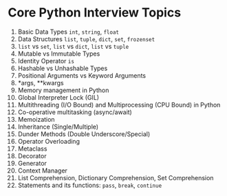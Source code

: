 # Core Python Interview Topics


1. Basic Data Types `int`, `string`, `float`
1. Data Structures `list`, `tuple`, `dict`, `set`, `frozenset`
1. `list` vs `set`, `list` vs `dict`, `list` vs `tuple`
1. Mutable vs Immutable Types
1. Identity Operator `is`
1. Hashable vs Unhashable Types
1. Positional Arguments vs Keyword Arguments
1. *args, **kwargs
1. Memory management in Python
1. Global Interpreter Lock (GIL)
1. Multithreading (I/O Bound) and Multiprocessing (CPU Bound) in Python
1. Co-operative multitasking (async/await)
1. Memoization
1. Inheritance (Single/Multiple)
1. Dunder Methods (Double Underscore/Special)
1. Operator Overloading
1. Metaclass
1. Decorator
1. Generator
1. Context Manager
1. List Comprehension, Dictionary Comprehension, Set Comprehension
1. Statements and its functions: `pass`, `break`, `continue`
